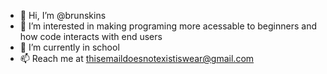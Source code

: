- 👋 Hi, I’m @brunskins
- 👀 I’m interested in making programing more acessable to beginners and how code interacts with end users
- 🌱 I’m currently in school
- 📫 Reach me at thisemaildoesnotexistiswear@gmail.com

